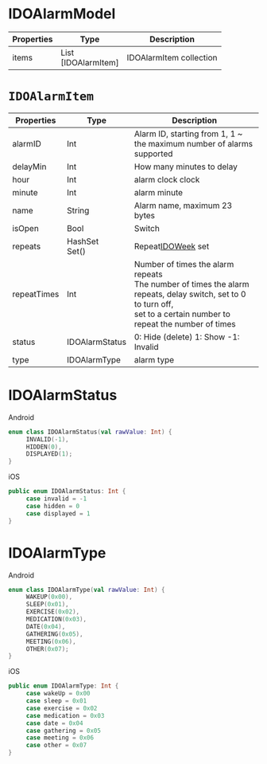 # IDOAlarmModel

| Properties | Type                                   | Description             |
| ---------- | -------------------------------------- | ----------------------- |
| items      | List<IDOAlarmItem> <br/>[IDOAlarmItem] | IDOAlarmItem collection |



# `IDOAlarmItem`

| Properties  | Type                                | Description                                                  |
| ----------- | ----------------------------------- | ------------------------------------------------------------ |
| alarmID     | Int                                 | Alarm ID, starting from 1, 1 ~ the maximum number of alarms supported |
| delayMin    | Int                                 | How many minutes to delay                                    |
| hour        | Int                                 | alarm clock clock                                            |
| minute      | Int                                 | alarm minute                                                 |
| name        | String                              | Alarm name, maximum 23 bytes                                 |
| isOpen      | Bool                                | Switch                                                       |
| repeats     | HashSet<IDOWeek><br/>Set<IDOWeek>() | Repeat[IDOWeek](../enum/IDOWeek.md) set                      |
| repeatTimes | Int                                 | Number of times the alarm repeats<br/>The number of times the alarm repeats, delay switch, set to 0 to turn off,<br/>set to a certain number to repeat the number of times |
| status      | IDOAlarmStatus                      | 0: Hide (delete) 1: Show -1: Invalid                         |
| type        | IDOAlarmType                        | alarm type                                                   |

# IDOAlarmStatus

Android

```kotlin
enum class IDOAlarmStatus(val rawValue: Int) {
     INVALID(-1),
     HIDDEN(0),
     DISPLAYED(1);
}
```

iOS

```swift
public enum IDOAlarmStatus: Int {
     case invalid = -1
     case hidden = 0
     case displayed = 1
}
```

# IDOAlarmType

Android

```kotlin
enum class IDOAlarmType(val rawValue: Int) {
     WAKEUP(0x00),
     SLEEP(0x01),
     EXERCISE(0x02),
     MEDICATION(0x03),
     DATE(0x04),
     GATHERING(0x05),
     MEETING(0x06),
     OTHER(0x07);
}
```

iOS

```swift
public enum IDOAlarmType: Int {
     case wakeUp = 0x00
     case sleep = 0x01
     case exercise = 0x02
     case medication = 0x03
     case date = 0x04
     case gathering = 0x05
     case meeting = 0x06
     case other = 0x07
}
```
